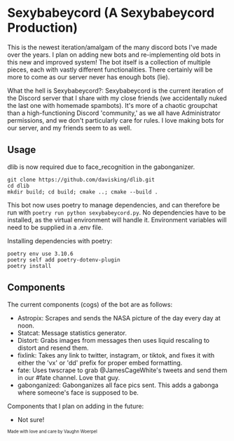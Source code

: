 # Sexybabeycord (A Sexybabeycord Production)

This is the newest iteration/amalgam of the many discord bots I've made over the years. 
I plan on adding new bots and re-implementing old bots in this new and improved system!
The bot itself is a collection of multiple pieces, each with vastly
different functionalities. There certainly will be more to come as our
server never has enough bots (lie).

What the hell is Sexybabeycord?: Sexybabeycord is the current iteration of the Discord server that I share
with my close friends (we accidentally nuked the last one with homemade spambots). It's more of a 
chaotic groupchat than a high-functioning Discord 'community,' as we all have Administrator 
permissions, and we don't particularly care for rules. I love making bots for our server, and my
friends seem to as well.

## Usage

dlib is now required due to face_recognition in the gabonganizer.

```
git clone https://github.com/davisking/dlib.git
cd dlib
mkdir build; cd build; cmake ..; cmake --build .
```

This bot now uses poetry to manage dependencies, and can therefore be run with `poetry run python sexybabeycord.py`. No dependencies have to be installed, as the virtual environment will handle it. Environment variables will need to be supplied in a .env file.

Installing dependencies with poetry:
```
poetry env use 3.10.6
poetry self add poetry-dotenv-plugin
poetry install
```

## Components

The current components (cogs) of the bot are as follows:
- Astropix: Scrapes and sends the NASA picture of the day every day at noon.
- Statcat: Message statistics generator.
- Distort: Grabs images from messages then uses liquid rescaling to distort and resend them.
- fixlink: Takes any link to twitter, instagram, or tiktok, and fixes it with either the 'vx' or 'dd' prefix for proper embed formatting.
- fate: Uses twscrape to grab @JamesCageWhite's tweets and send them in our #fate channel. Love that guy.
- gabonganized: Gabonganizes all face pics sent. This adds a gabonga where someone's face is supposed to be.

Components that I plan on adding in the future:
- Not sure!
    
    
<sub><sup>Made with love and care by Vaughn Woerpel</sub></sup>
